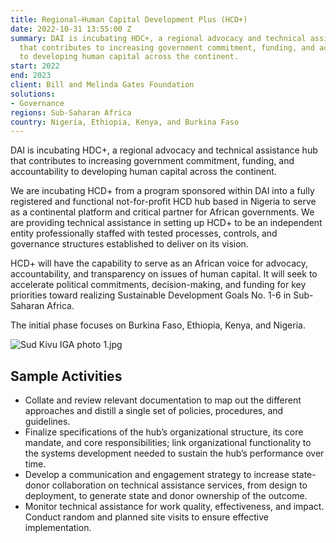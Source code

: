 ```yaml
---
title: Regional—Human Capital Development Plus (HCD+)
date: 2022-10-31 13:55:00 Z
summary: DAI is incubating HDC+, a regional advocacy and technical assistance hub
  that contributes to increasing government commitment, funding, and accountability
  to developing human capital across the continent.
start: 2022
end: 2023
client: Bill and Melinda Gates Foundation
solutions:
- Governance
regions: Sub-Saharan Africa
country: Nigeria, Ethiopia, Kenya, and Burkina Faso
---
```


DAI is incubating HDC+, a regional advocacy and technical assistance hub that contributes to increasing government commitment, funding, and accountability to developing human capital across the continent.

We are incubating HCD+ from a program sponsored within DAI into a fully registered and functional not-for-profit HCD hub based in Nigeria to serve as a continental platform and critical partner for African governments. We are providing technical assistance in setting up HCD+ to be an independent entity professionally staffed with tested processes, controls, and governance structures established to deliver on its vision.

HCD+ will have the capability to serve as an African voice for advocacy, accountability, and transparency on issues of human capital. It will seek to accelerate political commitments, decision-making, and funding for key priorities toward realizing Sustainable Development Goals No. 1-6 in Sub-Saharan Africa. 

The initial phase focuses on Burkina Faso, Ethiopia, Kenya, and Nigeria.

![Sud Kivu IGA photo 1.jpg](/uploads/Sud%20Kivu%20IGA%20photo%201.jpg)

## Sample Activities

* Collate and review relevant documentation to map out the different approaches and distill a single set of policies, procedures, and guidelines.
* Finalize specifications of the hub’s organizational structure, its core mandate, and core responsibilities; link organizational functionality to the systems development needed to sustain the hub’s performance over time. 
* Develop a communication and engagement strategy to increase state-donor collaboration on technical assistance services, from design to deployment, to generate state and donor ownership of the outcome. 
* Monitor technical assistance for work quality, effectiveness, and impact. Conduct random and planned site visits to ensure effective implementation.